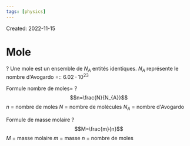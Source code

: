 ```yaml
---
tags: [physics] 
---
```

Created: 2022-11-15

# Mole
?
Une mole est un ensemble de $N_{A}$ entités identiques.
$N_A$ représente le nombre d'Avogardo =:: $6.02 \cdot 10^{23}$
<!--SR:!2022-11-20,3,230-->

Formule nombre de moles=
?
$$n=\frac{N}{N_{A}}$$
$n$ = nombre de moles
$N$ = nombre de molécules
$N_{A}$ = nombre d'Avogardo
<!--SR:!2022-11-27,9,250-->

Formule de masse molaire
?
$$M=\frac{m}{n}$$
$M$ = masse molaire
$m$ = masse
$n$ = nombre de moles
<!--SR:!2022-11-22,5,248-->